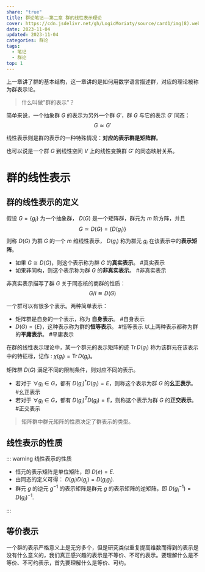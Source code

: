 ```yaml
---
share: "true"
title: 群论笔记——第二章 群的线性表示理论
cover: https://cdn.jsdelivr.net/gh/LogicMoriaty/source/card1/img(8).webp
date: 2023-11-04
updated: 2023-11-04
categories: 群论
tags:
  - 笔记
  - 群论
top: 1
---
```

上一章讲了群的基本结构，这一章讲的是如何用数学语言描述群，对应的理论被称为群表示论。

>什么叫做"群的表示"？

简单来说，一个抽象群 $G$ 的表示为另外一个群 $G'$，群 $G$ 与它的表示 $G'$ 同态：
$$
G\simeq G'
$$

线性表示则是群的表示的一种特殊情况：**对应的表示群是矩阵群**。

也可以说是一个群 $G$ 到线性空间 $V$ 上的线性变换群 $G'$ 的同态映射关系。

# 群的线性表示
## 群的线性表示的定义
假设 $G = \{g_{i}\}$ 为一个抽象群， $D(G)$ 是一个矩阵群，群元为 $m$ 阶方阵，并且
$$
G\simeq D(G) = \{D(g_{i})\}
$$
则称 $D(G)$ 为群 $G$ 的一个 $m$ 维线性表示， $D(g_{i})$ 称为群元 $g_{i}$ 在该表示中的**表示矩阵**。

- 如果 $G\cong D(G)$，则这个表示称为群 $G$ 的**真实表示**。 #真实表示
- 如果非同构，则这个表示称为群 $G$ 的**非真实表示**。 #非真实表示

非真实表示描写了群 $G$ 关于同态核的商群的性质：
$$
G / I \cong D(G)
$$

一个群可以有很多个表示。两种简单表示：
- 矩阵群是自身的一个表示，称为 **自身表示**。 #自身表示
-  $D (G) = \{E\}$，这种表示称为群的**恒等表示**。 #恒等表示
以上两种表示都称为群的**平庸表示**。 #平庸表示

在群的线性表示理论中，某一个群元的表示矩阵的迹 $\operatorname{Tr}D(g_{i})$ 称为该群元在该表示中的特征标，记作 : $\chi (g_{i}) = \operatorname{Tr} D(g_{i})$。

矩阵群 $D(G)$ 满足不同的限制条件，则对应不同的表示。
- 若对于 $\forall g_{i}\in G$，都有 $D (g_{i})^{\dagger}D (g_{i}) = E$，则称这个表示为群 $G$ 的**幺正表示**。 #幺正表示
- 若对于 $\forall g_{i}\in G$，都有 $D (g_{i})^{T}D (g_{i}) = E$，则称这个表示为群 $G$ 的**正交表示**。 #正交表示

> 矩阵群中群元矩阵的性质决定了群表示的类型。

## 线性表示的性质

::: warning 线性表示的性质
- 恒元的表示矩阵是单位矩阵，即 $D (e) = E$.
- 由同态的定义可得： $D (g_{i}) D (g_{j}) = D(g_{i}g_{j})$.
- 群元 $g$ 的逆元 $g^{-1}$ 的表示矩阵是群元 $g$ 的表示矩阵的逆矩阵，即 $D (g_{i}^{-1}) = D(g_{i})^{-1}$.

:::

## 等价表示
一个群的表示严格意义上是无穷多个，但是研究类似重复提高维数而得到的表示是没有什么意义的，我们真正感兴趣的表示是不等价、不可约表示。要理解什么是不等价、不可约表示，首先要理解什么是等价、可约。







